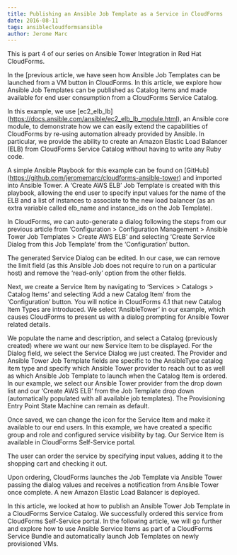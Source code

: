 ```yaml
---
title: Publishing an Ansible Job Template as a Service in CloudForms
date: 2016-08-11
tags: ansiblecloudformsansible
author: Jerome Marc
---
```


This is part 4 of our series on Ansible Tower Integration in Red Hat CloudForms.

In the [previous article, we have seen how Ansible Job Templates can be launched from a VM button
in CloudForms. In this article, we explore how Ansible Job Templates can be published as Catalog
Items and made available for end user consumption from a CloudForms Service Catalog.

In this example, we use [ec2_elb_lb] (<https://docs.ansible.com/ansible/ec2_elb_lb_module.html>),
an Ansible core module, to demonstrate how we can easily extend the capabilities of CloudForms by
re-using automation already provided by Ansible. In particular, we provide the ability to create an
Amazon Elastic Load Balancer (ELB) from CloudForms Service Catalog without having to write any Ruby
code.

A simple Ansible Playbook for this example can be found on
[GitHub] (<https://github.com/jeromemarc/cloudforms-ansible-tower>) and imported into Ansible
Tower. A ‘Create AWS ELB’ Job Template is created with this playbook, allowing the end user to
specify input values for the name of the ELB and a list of instances to associate to the new load balancer (as an extra variable called elb_name and instance_ids on the Job Template).

In CloudForms, we can auto-generate a dialog following the steps from our previous article from ‘Configuration > Configuration Management > Ansible Tower Job Templates > Create AWS ELB’ and selecting ‘Create Service Dialog from this Job Template’ from the ‘Configuration’ button.

The generated Service Dialog can be edited. In our case, we can remove the limit field (as this Ansible Job does not require to run on a particular host) and remove the ‘read-only’ option from  the other fields.
  
Next, we create a Service Item by navigating to ‘Services > Catalogs > Catalog Items’ and selecting ‘Add a new Catalog Item’ from the ‘Configuration’ button. You will notice in CloudForms 4.1 that new Catalog Item Types are introduced. We select ‘AnsibleTower’ in our example, which causes CloudForms to present us with a dialog prompting for Ansible Tower related details.

We populate the name and description, and select a Catalog (previously created) where we want our new Service Item to be displayed. For the Dialog field, we select the Service Dialog we just created. The Provider and Ansible Tower Job Template fields are specific to the AnsibleType catalog item type and specify which Ansible Tower provider to reach out to as well as which Ansible Job Template to launch when the Catalog Item is ordered. In our example, we select our Ansible Tower provider from the drop down list and our ‘Create AWS ELB’ from the Job Template drop down (automatically populated with all available job templates). The Provisioning Entry Point State Machine can remain as default.
  
Once saved, we can change the icon for the Service Item and make it available to our end users. In this example, we have created a specific group and role and configured service visibility by tag. Our Service Item is available in CloudForms Self-Service portal.
  
The user can order the service by specifying input values, adding it to the shopping cart and checking it out.

Upon ordering, CloudForms launches the Job Template via Ansible Tower passing the dialog values and receives a notification from Ansible Tower once complete. A new Amazon Elastic Load Balancer is deployed.

In this article, we looked at how to publish an Ansible Tower Job Template in a CloudForms Service Catalog. We successfully ordered this service from CloudForms Self-Service portal. In the following article, we will go further and explore how to use Ansible Service Items as part of a CloudForms Service Bundle and automatically launch Job Templates on newly provisioned VMs.
